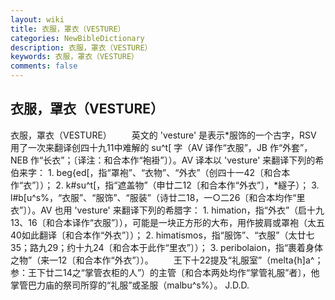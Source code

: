 ```yaml
---
layout: wiki
title: 衣服，罩衣（VESTURE）
categories: NewBibleDictionary
description: 衣服，罩衣（VESTURE）
keywords: 衣服，罩衣（VESTURE）
comments: false
---
```


## 衣服，罩衣（VESTURE）



衣服，罩衣（VESTURE）
　　英文的 'vesture' 是表示*服饰的一个古字，RSV 用了一次来翻译创四十九11中难解的 su^t[ 字（AV 译作“衣服”，JB 作“外套”，NEB 作“长衣”；〔译注：和合本作“袍褂”〕）。AV 译本以 'vesture' 来翻译下列的希伯来字： 1. beg{ed[，指“罩袍”、“衣物”、“外衣”（创四十一42〔和合本作“衣”〕）； 2. k#su^t[，指“遮盖物”（申廿二12〔和合本作“外衣”〕，*繸子）； 3. l#b[u^s%，“衣服”、“服饰”、“服装”（诗廿二18，一○二26〔和合本均作“里衣”〕）。AV 也用 'vesture' 来翻译下列的希腊字： 1. himation，指“外衣”（启十九13、16〔和合本译作“衣服”〕），可能是一块正方形的大布，用作披肩或罩袍（太五40如此翻译〔和合本作“外衣”〕）； 2. himatismos，指“服饰”、“衣服”（太廿七35；路九29；约十九24〔和合本于此作“里衣”〕）； 3. peribolaion，指“裹着身体之物”（来一12〔和合本作“外衣”〕）。
　　王下十22提及“礼服室”（melta{h]a^；参：王下廿二14之“掌管衣柜的人”）的主管〔和合本两处均作“掌管礼服”者〕，他掌管巴力庙的祭司所穿的“礼服”或圣服（malbu^s%）。
J.D.D.





